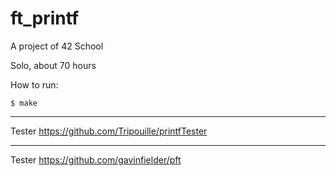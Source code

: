 # ft_printf
A project of 42 School

Solo, about 70 hours

How to run:

```$ make```

----------------------------------------------------------
Tester https://github.com/Tripouille/printfTester 

---------------------------------------------------------
Tester https://github.com/gavinfielder/pft
